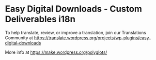 #  Easy Digital Downloads - Custom Deliverables i18n #

  To help translate, review, or improve a translation, join our Translations Community at
  https://translate.wordpress.org/projects/wp-plugins/easy-digital-downloads

  More info at https://make.wordpress.org/polyglots/
